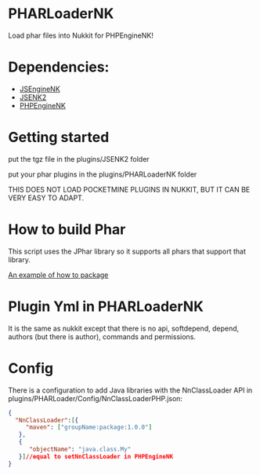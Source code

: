 # PHARLoaderNK
Load phar files into Nukkit for PHPEngineNK!
# Dependencies:
- [JSEngineNK](https://cloudburstmc.org/resources/jsenginenk.939/)
- [JSENK2](https://cloudburstmc.org/resources/jsenk2.1017/)
- [PHPEngineNK](https://cloudburstmc.org/resources/phpenginenk.968/)
# Getting started
put the tgz file in the plugins/JSENK2 folder

put your phar plugins in the plugins/PHARLoaderNK folder

THIS DOES NOT LOAD POCKETMINE PLUGINS IN NUKKIT, BUT IT CAN BE VERY EASY TO ADAPT.

# How to build Phar
This script uses the JPhar library so it supports all phars that support that library.

[An example of how to package](https://github.com/Trollhunters501/PHARLoaderNK/tree/main/example)

# Plugin Yml in PHARLoaderNK
It is the same as nukkit except that there is no api, softdepend, depend, authors (but there is author), commands and permissions.

# Config
There is a configuration to add Java libraries with the NnClassLoader API
in plugins/PHARLoader/Config/NnClassLoaderPHP.json:
```json
{
  "NnClassLoader":[{
     "maven": ["groupName:package:1.0.0"]
   },
   {
      "objectName": "java.class.My"
   }]//equal to setNnClassLoader in PHPEngineNK
}
```

